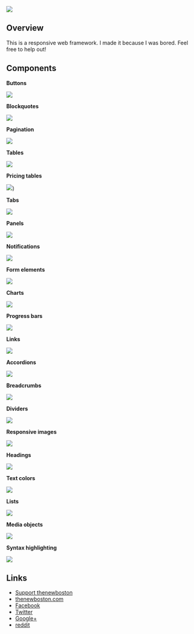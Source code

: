![](http://i.imgur.com/ERZwDLy.png)

## Overview

This is a responsive web framework. I made it because I was bored. Feel free to help out!

## Components

**Buttons**

![](http://i.imgur.com/1RjCPaw.png)

**Blockquotes**

![](http://i.imgur.com/9Y4S28X.png)

**Pagination**

![](http://i.imgur.com/mGRNyhe.png)

**Tables**

![](http://i.imgur.com/0Z1dEQy.png)

**Pricing tables**

![](http://i.imgur.com/iUK1nEs.png))

**Tabs**

![](http://i.imgur.com/K5YS2dM.png)

**Panels**

![](http://i.imgur.com/XDfm09k.png)

**Notifications**

![](http://i.imgur.com/BuJMfzB.png)

**Form elements**

![](http://i.imgur.com/vYLT9zS.png)

**Charts**

![](http://i.imgur.com/iUlCk38.png)

**Progress bars**

![](http://i.imgur.com/CFkktWM.png)

**Links**

![](http://i.imgur.com/IHZgQdd.png)

**Accordions**

![](http://i.imgur.com/3LEnWi1.png)

**Breadcrumbs**

![](http://i.imgur.com/VD8tMHc.png)

**Dividers**

![](http://i.imgur.com/MZCNPtF.png)

**Responsive images**

![](http://i.imgur.com/uqjwQZ4.png)

**Headings**

![](http://i.imgur.com/cQBP2Km.png)

**Text colors**

![](http://i.imgur.com/Yy6CKm3.png)

**Lists**

![](http://i.imgur.com/HRG4ud7.png)

**Media objects**

![](http://i.imgur.com/6d8X1sk.png)

**Syntax highlighting**

![](http://i.imgur.com/bytrSOs.png)

## Links

- [Support thenewboston](https://www.patreon.com/thenewboston)
- [thenewboston.com](https://thenewboston.com/)
- [Facebook](https://www.facebook.com/TheNewBoston-464114846956315/)
- [Twitter](https://twitter.com/bucky_roberts)
- [Google+](https://plus.google.com/+BuckyRoberts)
- [reddit](https://www.reddit.com/r/thenewboston/)
